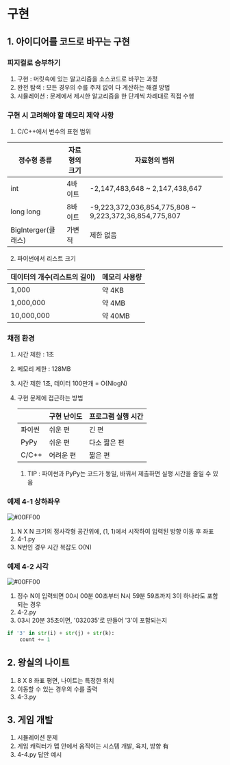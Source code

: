 # 구현
## 1. 아이디어를 코드로 바꾸는 구현
### 피지컬로 승부하기
   1. 구현 : 머릿속에 있는 알고리즘을 소스코드로 바꾸는 과정
   2. 완전 탐색 : 모든 경우의 수를 주저 없이 다 계산하는 해결 방법
   3. 시뮬레이션 : 문제에서 제시한 알고리즘을 한 단계씩 차례대로 직접 수행
### 구현 시 고려해야 할 메모리 제약 사항
   1. C/C++에서 변수의 표현 범위
   
   |정수형 종류 | 자료형의 크기|자료형의 범위|
   |-----|----|----|
   |int|4바이트|-2,147,483,648 ~ 2,147,438,647|
   |long long|8바이트|-9,223,372,036,854,775,808 ~ 9,223,372,36,854,775,807|
   |BigInterger(클래스)|가변적|제한 없음|
   
   2. 파이썬에서 리스트 크기

   |데이터의 개수(리스트의 길이) | 메모리 사용량|
   |-----|----|
   |1,000|약 4KB|
   |1,000,000|약 4MB|
   |10,000,000|약 40MB|
### 채점 환경
   1. 시간 제한 : 1초
   2. 메모리 제한 : 128MB
   3. 시간 제한 1초, 데이터 100만개 = O(NlogN)
   4. 구현 문제에 접근하는 방법

      ||구현 난이도|프로그램 실행 시간|
      |-----|----|----|
      |파이썬|쉬운 편|긴 편|
      |PyPy|쉬운 편|다소 짧은 편|
      |C/C++|어려운 편|짧은 편|
      1. TIP : 파이썬과 PyPy는 코드가 동일, 바꿔서 제출하면 실행 시간을 줄일 수 있음
      
### 예제 4-1 상하좌우
![#00FF00](https://via.placeholder.com/15/00FF00/000000?text=+)
   1. N X N 크기의 정사각형 공간위에, (1, 1)에서 시작하여 입력된 방향 이동 후 좌표
   2. 4-1.py
   3. N번인 경우 시간 복잡도 O(N)

### 예제 4-2 시각
![#00FF00](https://via.placeholder.com/15/00FF00/000000?text=+)
   1. 정수 N이 입력되면 00시 00분 00초부터 N시 59분 59초까지 3이 하나라도 포함되는 경우
   2. 4-2.py
   3. 03시 20분 35초이면, '032035'로 만들어 '3'이 포함되는지
```python
if '3' in str(i) + str(j) + str(k):
    count += 1
```

## 2. 왕실의 나이트
   1. 8 X 8 좌표 평면, 나이트는 특정한 위치
   2. 이동할 수 있는 경우의 수를 출력
   3. 4-3.py

## 3. 게임 개발
   1. 시뮬레이션 문제
   2. 게임 캐릭터가 맵 안에서 움직이는 시스템 개발, 육지, 방향 有
   3. 4-4.py 답안 예시




